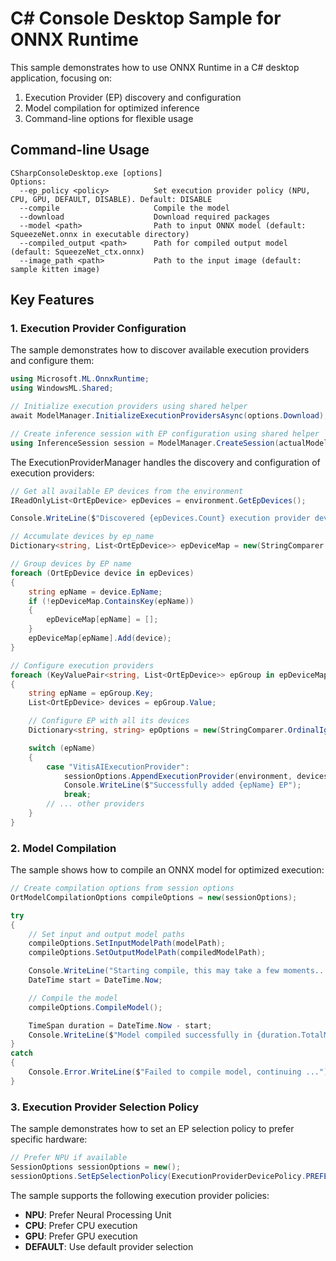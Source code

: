 # C# Console Desktop Sample for ONNX Runtime

This sample demonstrates how to use ONNX Runtime in a C# desktop application, focusing on:

1. Execution Provider (EP) discovery and configuration
2. Model compilation for optimized inference
3. Command-line options for flexible usage

## Command-line Usage

```shell
CSharpConsoleDesktop.exe [options]
Options:
  --ep_policy <policy>          Set execution provider policy (NPU, CPU, GPU, DEFAULT, DISABLE). Default: DISABLE
  --compile                     Compile the model
  --download                    Download required packages
  --model <path>                Path to input ONNX model (default: SqueezeNet.onnx in executable directory)
  --compiled_output <path>      Path for compiled output model (default: SqueezeNet_ctx.onnx)
  --image_path <path>           Path to the input image (default: sample kitten image)
```

## Key Features

### 1. Execution Provider Configuration

The sample demonstrates how to discover available execution providers and configure them:

```csharp
using Microsoft.ML.OnnxRuntime;
using WindowsML.Shared;

// Initialize execution providers using shared helper  
await ModelManager.InitializeExecutionProvidersAsync(options.Download);

// Create inference session with EP configuration using shared helper
using InferenceSession session = ModelManager.CreateSession(actualModelPath, options, ortEnv);
```

The ExecutionProviderManager handles the discovery and configuration of execution providers:

```csharp
// Get all available EP devices from the environment
IReadOnlyList<OrtEpDevice> epDevices = environment.GetEpDevices();

Console.WriteLine($"Discovered {epDevices.Count} execution provider device(s)");

// Accumulate devices by ep_name
Dictionary<string, List<OrtEpDevice>> epDeviceMap = new(StringComparer.OrdinalIgnoreCase);

// Group devices by EP name
foreach (OrtEpDevice device in epDevices)
{
    string epName = device.EpName;
    if (!epDeviceMap.ContainsKey(epName))
    {
        epDeviceMap[epName] = [];
    }
    epDeviceMap[epName].Add(device);
}

// Configure execution providers
foreach (KeyValuePair<string, List<OrtEpDevice>> epGroup in epDeviceMap)
{
    string epName = epGroup.Key;
    List<OrtEpDevice> devices = epGroup.Value;

    // Configure EP with all its devices
    Dictionary<string, string> epOptions = new(StringComparer.OrdinalIgnoreCase);

    switch (epName)
    {
        case "VitisAIExecutionProvider":
            sessionOptions.AppendExecutionProvider(environment, devices, epOptions);
            Console.WriteLine($"Successfully added {epName} EP");
            break;
        // ... other providers
    }
}
```

### 2. Model Compilation

The sample shows how to compile an ONNX model for optimized execution:

```csharp
// Create compilation options from session options
OrtModelCompilationOptions compileOptions = new(sessionOptions);

try
{
    // Set input and output model paths
    compileOptions.SetInputModelPath(modelPath);
    compileOptions.SetOutputModelPath(compiledModelPath);

    Console.WriteLine("Starting compile, this may take a few moments...");
    DateTime start = DateTime.Now;

    // Compile the model
    compileOptions.CompileModel();

    TimeSpan duration = DateTime.Now - start;
    Console.WriteLine($"Model compiled successfully in {duration.TotalMilliseconds} ms");
}
catch
{
    Console.Error.WriteLine($"Failed to compile model, continuing ...");
}
```

### 3. Execution Provider Selection Policy

The sample demonstrates how to set an EP selection policy to prefer specific hardware:

```csharp
// Prefer NPU if available
SessionOptions sessionOptions = new();
sessionOptions.SetEpSelectionPolicy(ExecutionProviderDevicePolicy.PREFER_NPU);
```

The sample supports the following execution provider policies:

- **NPU**: Prefer Neural Processing Unit
- **CPU**: Prefer CPU execution
- **GPU**: Prefer GPU execution
- **DEFAULT**: Use default provider selection